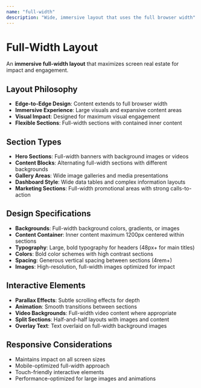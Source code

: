 ```yaml
---
name: "full-width"
description: "Wide, immersive layout that uses the full browser width"
---
```


# Full-Width Layout

An **immersive full-width layout** that maximizes screen real estate for impact and engagement.

## Layout Philosophy
- **Edge-to-Edge Design**: Content extends to full browser width
- **Immersive Experience**: Large visuals and expansive content areas
- **Visual Impact**: Designed for maximum visual engagement
- **Flexible Sections**: Full-width sections with contained inner content

## Section Types
- **Hero Sections**: Full-width banners with background images or videos
- **Content Blocks**: Alternating full-width sections with different backgrounds
- **Gallery Areas**: Wide image galleries and media presentations
- **Dashboard Style**: Wide data tables and complex information layouts
- **Marketing Sections**: Full-width promotional areas with strong calls-to-action

## Design Specifications
- **Backgrounds**: Full-width background colors, gradients, or images
- **Content Container**: Inner content maximum 1200px centered within sections
- **Typography**: Large, bold typography for headers (48px+ for main titles)
- **Colors**: Bold color schemes with high contrast sections
- **Spacing**: Generous vertical spacing between sections (4rem+)
- **Images**: High-resolution, full-width images optimized for impact

## Interactive Elements
- **Parallax Effects**: Subtle scrolling effects for depth
- **Animation**: Smooth transitions between sections
- **Video Backgrounds**: Full-width video content where appropriate
- **Split Sections**: Half-and-half layouts with images and content
- **Overlay Text**: Text overlaid on full-width background images

## Responsive Considerations
- Maintains impact on all screen sizes
- Mobile-optimized full-width approach
- Touch-friendly interactive elements
- Performance-optimized for large images and animations